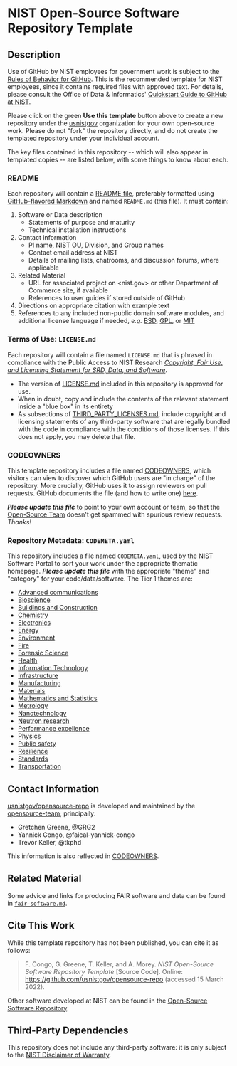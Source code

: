 # NIST Open-Source Software Repository Template

<!-- Text within tags like these are comments, and will not
     appear online. Feel free to delete them from your copy. -->

## Description

<!-- Required. Please replace the text in this section with a
     summary of the work this repository represents, or intends
     to. Sub-sections describing file contents can/should be
     removed, or replaced with a file format or folder hierarchy
     description. -->

Use of GitHub by NIST employees for government work is subject to
the [Rules of Behavior for GitHub][gh-rob]. This is the
recommended template for NIST employees, since it contains
required files with approved text. For details, please consult
the Office of Data & Informatics' [Quickstart Guide to GitHub at
NIST][gh-odi].

Please click on the green **Use this template** button above to
create a new repository under the [usnistgov][gh-nst]
organization for your own open-source work. Please do not "fork"
the repository directly, and do not create the templated
repository under your individual account.

The key files contained in this repository -- which will also
appear in templated copies -- are listed below, with some things
to know about each.

### README

Each repository will contain a [README file][wk-rdm], preferably
formatted using [GitHub-flavored Markdown][gh-mdn] and named
`README.md` (this file). It must contain:

1. Software or Data description
   - Statements of purpose and maturity
   - Technical installation instructions
1. Contact information
   - PI name, NIST OU, Division, and Group names
   - Contact email address at NIST
   - Details of mailing lists, chatrooms, and discussion forums,
     where applicable
1. Related Material
   - URL for associated project on <nist.gov> or other Department of
     Commerce site, if available
   - References to user guides if stored outside of GitHub
1. Directions on appropriate citation with example text
1. References to any included non-public domain software modules, and
   additional license language if needed, *e.g.* [BSD][li-bsd],
   [GPL][li-gpl], or [MIT][li-mit]

### Terms of Use: `LICENSE.md`

Each repository will contain a file named `LICENSE.md` that is
phrased in compliance with the Public Access to NIST Research
[*Copyright, Fair Use, and Licensing Statement for SRD, Data, and
Software*][nist-open].

- The version of [LICENSE.md](LICENSE.md) included in this
  repository is approved for use.
- When in doubt, copy and include the contents of the relevant
  statement inside a "blue box" in its entirety
- As subsections of [THIRD_PARTY_LICENSES.md](THIRD_PARTY_LICENSES.md),
  include copyright and licensing statements of any third-party
  software that are legally bundled with the code in compliance with
  the conditions of those licenses. If this does not apply, you may
  delete that file.

### CODEOWNERS

This template repository includes a file named
[CODEOWNERS](CODEOWNERS), which visitors can view to discover
which GitHub users are "in charge" of the repository. More
crucially, GitHub uses it to assign reviewers on pull requests.
GitHub documents the file (and how to write one) [here][gh-cdo].

***Please update this file*** to point to your own account or
team, so that the [Open-Source Team][gh-ost] doesn't get spammed
with spurious review requests. *Thanks!*

### Repository Metadata: `CODEMETA.yaml`

This repository includes a file named `CODEMETA.yaml`, used by
the NIST Software Portal to sort your work under the appropriate
thematic homepage. ***Please update this file*** with the
appropriate "theme" and "category" for your code/data/software.
The Tier 1 themes are:

- [Advanced communications](https://www.nist.gov/advanced-communications)
- [Bioscience](https://www.nist.gov/bioscience)
- [Buildings and Construction](https://www.nist.gov/buildings-construction)
- [Chemistry](https://www.nist.gov/chemistry)
- [Electronics](https://www.nist.gov/electronics)
- [Energy](https://www.nist.gov/energy)
- [Environment](https://www.nist.gov/environment)
- [Fire](https://www.nist.gov/fire)
- [Forensic Science](https://www.nist.gov/forensic-science)
- [Health](https://www.nist.gov/health)
- [Information Technology](https://www.nist.gov/information-technology)
- [Infrastructure](https://www.nist.gov/infrastructure)
- [Manufacturing](https://www.nist.gov/manufacturing)
- [Materials](https://www.nist.gov/materials)
- [Mathematics and Statistics](https://www.nist.gov/mathematics-statistics)
- [Metrology](https://www.nist.gov/metrology)
- [Nanotechnology](https://www.nist.gov/nanotechnology)
- [Neutron research](https://www.nist.gov/neutron-research)
- [Performance excellence](https://www.nist.gov/performance-excellence)
- [Physics](https://www.nist.gov/physics)
- [Public safety](https://www.nist.gov/public-safety)
- [Resilience](https://www.nist.gov/resilience)
- [Standards](https://www.nist.gov/standards)
- [Transportation](https://www.nist.gov/transportation)

## Contact Information

<!-- Required section. Please list your project's developers
     instead of the opensource-repo team. Note that NIST
     employees are required to list their email address in their
     GitHub profile, so the general public can get in touch. -->

[usnistgov/opensource-repo][gh-osr] is developed and maintained
by the [opensource-team][gh-ost], principally:

- Gretchen Greene, @GRG2
- Yannick Congo, @faical-yannick-congo
- Trevor Keller, @tkphd

This information is also reflected in [CODEOWNERS](CODEOWNERS).

## Related Material

<!-- Please list any publications, websites, or work related to
     your project. -->

Some advice and links for producing FAIR software and data can be
found in [`fair-software.md`](fair-software.md).

## Cite This Work

<!-- Please provide a DOI, URL, and suggested citation. -->

While this template repository has not been published, you can
cite it as follows:

> F. Congo, G. Greene, T. Keller, and A. Morey. *NIST Open-Source
> Software Repository Template* [Source Code]. Online:
> <https://github.com/usnistgov/opensource-repo> (accessed 15
> March 2022).

Other software developed at NIST can be found in the [Open-Source
Software Repository][nist-code].

## Third-Party Dependencies

<!-- If your project includes source code from third parties, note
     those dependencies below and link to their sub-sections in
     [THIRD_PARTY_LICENSES.md](THIRD_PARTY_LICENSES.md). If those
     terms of use prohibit you from including the third-party work
     directly, make note of how to obtain it, and make sure it is not
     checked in to this repository. -->

This repository does not include any third-party software: it is
only subject to the [NIST Disclaimer of Warranty](LICENSE.md).

<!-- References -->

[gh-cdo]: https://docs.github.com/en/repositories/managing-your-repositorys-settings-and-features/customizing-your-repository/about-code-owners
[gh-mdn]: https://github.github.com/gfm/
[gh-nst]: https://github.com/usnistgov
[gh-odi]: https://odiwiki.nist.gov/ODI/GitHub.html
[gh-osr]: https://github.com/usnistgov/opensource-repo/
[gh-ost]: https://github.com/orgs/usnistgov/teams/opensource-team
[gh-rob]: https://odiwiki.nist.gov/pub/ODI/GitHub/GHROB.pdf
[gh-tpl]: https://github.com/usnistgov/carpentries-development/discussions/3
[li-bsd]: https://opensource.org/licenses/bsd-license
[li-gpl]: https://opensource.org/licenses/gpl-license
[li-mit]: https://opensource.org/licenses/mit-license
[nist-code]: https://code.nist.gov
[nist-open]: https://www.nist.gov/open/copyright-fair-use-and-licensing-statements-srd-data-software-and-technical-series-publications
[wk-rdm]: https://en.wikipedia.org/wiki/README
